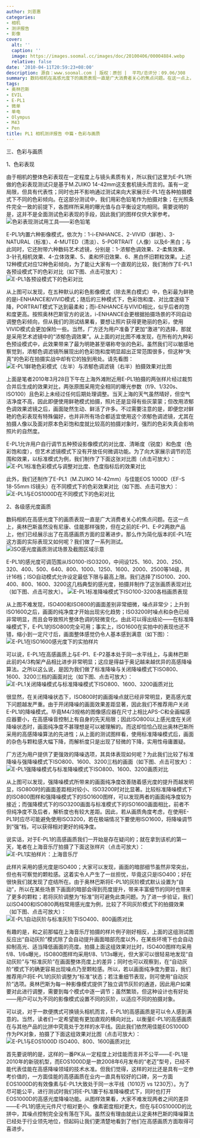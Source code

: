 ```yaml
---
author: 刘恩惠
categories:
- 相机
- 测评报告
- 影像
cover:
  alt: ''
  caption: ''
  image: https://images.soomal.cc/images/doc/20100406/00004884.webp
  relative: false
date: '2010-04-11T20:59:23+08:00'
description: 源自：www.soomal.com | 版权：原创 |  平均/总评分：09.06/308
summary: 数码相机在高感光度下的画质表现一直是广大消费者关心的焦点问题。在这一点上，奥林巴斯虽然没有尼康、佳能那样强势，但在之前的E-P1、E-P2两款产品上，他们已经展示出了在高感画质方面的显著进步。那么作为简化版本的E-PL1在这方面的实际表现又如何呢？我们做了一系列测试。E-PL1的感光度可调范围从ISO100-ISO3200……
tags:
- 奥林巴斯
- EVIL
- E-PL1
- 微单
- 单电
- Olympus
- M43
- Pen
title: PL1 相机测评报告 中篇・色彩与画质
---
```


三、色彩与画质



1、色彩表现

由于相机的整体色彩表现在一定程度上与镜头素质有关，所以我们这里为E-PL1所做的色彩表现测试只是基于M.ZUIKO 14-42mm这支套机镜头而言的。虽有一定局限，但具有代表性；同时也并不影响通过测试来向大家展示E-PL1在各种拍摄模式下不同的色彩倾向。在这部分测试中，我们用彩色铅笔作为拍摄对象；在光照条件完全一致的前提下，各图样所采用的曝光值与白平衡设定均相同。需要说明的是，这并不是全面测试色彩表现的手段，因此我们的图样仅供大家参考。
![色彩表现测试用工具――彩色铅笔](https://images.soomal.cc/images/doc/20100405/00004878.webp)





E-PL1内置六种影像模式，依次为：1-i-ENHANCE、2-VIVID（鲜艳）、3-NATURAL（标准）、4-MUTED（清淡）、5-PORTRAIT（人像）以及6-黑白；与此同时，它还附带六种数码艺术滤镜，分别是：1-浓郁色调效果、2-柔焦效果、3-针孔相机效果、4-立体效果、5、柔和怀旧效果、6、黑白怀旧颗粒效果。上述12种模式对应12种色彩倾向，为了能让大家有一个直观的比较，我们制作了E-PL1各预设模式下的色彩对比（如下图、点击可放大）：
![E-PL1各预设模式下的色彩对比](https://images.soomal.cc/images/doc/20100405/00004866.webp)





从上图可以发现，在五种默认的彩色影像模式（除去黑白模式）中，色彩最为鲜艳的是i-ENHANCE和VIVID模式；随后的三种模式下，色彩饱和度、对比度逐级下降，PORTRAIT模式下达到最柔和；而i-ENHANCE与VIVID相比，似乎后者的饱和度更高。按照奥林巴斯官方的说法，i-ENHANCE会更根据拍摄场景的不同自动调整色彩倾向，但从我们的测试结果看，要想让照片获得更艳丽的色彩，使用VIVID模式会更加保险一些。当然，厂方还为用户准备了更加“激进”的选择，那就是采用艺术滤镜中的“浓郁色调效果”。从上面的对比图不难发现，在所有的九种彩色预设模式中，此效果带来了最为明艳甚至堪称夸张的色彩。虽然我们可以敏感地察觉到，浓郁色调滤镜所展现出的色彩饱和度明显超出正常范围很多，但这种“失真”的色彩在拍摄实战中却有它的独到用处。请先看图：
![E-PL1鲜艳色彩模式（左半）与浓郁色调滤镜（右半）拍摄效果对比图](https://images.soomal.cc/images/doc/20100409/00004906.webp)





上面是笔者2010年3月28日下午在上海外滩附近用E-PL1拍摄的两张样片经过裁剪合并后生成的效果对比，两张原图采用完全相同的曝光参数（f/9、1/320s、ISO100）且色彩上未经过任何后期处理调整。当天上海的天气虽然晴好，但空气洁净度不高，因此即便使用鲜艳模式拍摄，照片还是显得有些灰蒙蒙；但改用浓郁色调效果滤镜之后，画面陡然生动、鲜活了许多。不过需要注意的是，即便您对鲜艳的色彩表现有特殊偏好，也并非所有场合都适宜使用这个浓郁色调滤镜，尤其在拍摄人像以及面对原本色彩饱和度就比较高的拍摄对象时，强烈的色彩失真会影响照片的自然度。

E-PL1允许用户自行调节五种预设影像模式的对比度、清晰度（锐度）和色度（色彩饱和度），但艺术滤镜模式下没有开放任何微调功能。为了向大家展示调节的范围和效果，以标准模式为例，我们制作了下面这张对比图（点击可放大）：
![E-PL1标准色彩模式与调整对比度、色度指标后的效果对比](https://images.soomal.cc/images/doc/20100406/00004883.webp)





此外，我们还制作了E-PL1（M.ZUIKO 14-42mm）与佳能EOS 1000D（EF-S 18-55mm IS镜头）在不同模式下的色彩效果对比（如下图、点击可放大）：
![E-PL1与EOS1000D在不同模式下的色彩对比](https://images.soomal.cc/images/doc/20100406/00004884.webp)





2、各级感光度画质

数码相机在高感光度下的画质表现一直是广大消费者关心的焦点问题。在这一点上，奥林巴斯虽然没有尼康、佳能那样强势，但在之前的E-P1、E-P2两款产品上，他们已经展示出了在高感画质方面的显著进步。那么作为简化版本的E-PL1在这方面的实际表现又如何呢？我们做了一系列测试。
![ISO感光度画质测试场景及截图区域示意](https://images.soomal.cc/images/doc/20100405/00004876.webp)





E-PL1的感光度可调范围从ISO100-ISO3200，中间设125、160、200、250、320、400、500、640、800、1000、1250、1600、2000、2500等14级，共计16档；ISO自动模式允许设定最低下限与最高上限。我们选择了ISO100、200、400、800、1600、3200这几档典型的感光度，拍摄并制作了这张画质表现对比（如下图、点击可放大）。
![E-PL1标准降噪模式下ISO100-3200各档画质表现](https://images.soomal.cc/images/doc/20100405/00004857.webp)





从上图不难发现，ISO400和ISO800的画面差别非常细微，噪点非常少；上升到ISO1600之后，画面的纯净度才开始出现劣化趋势；ISO3200时噪点和杂色已经非常明显，而且会导致照片整体色调的轻微变化。由此可以得出结论――在标准降噪模式下，E-PL1的ISO800完全可用；事实上，ISO1600在实拍中的表现也还不错，缩小到一定尺寸后，画面整体感觉仍令人基本感到满意（如下图）：
![E-PL1在ISO1600感光度下的实拍样片](https://images.soomal.cc/images/doc/20100409/00004907.webp)





可以说，E-PL1在高感画质上与E-P1、E-P2基本处于同一水平线上，与奥林巴斯此前的4/3构架产品相比进步非常明显；这应是得益于奥记越来越优异的高感降噪算法。之所以这么说，是因为我们做了标准降噪与关闭降噪模式下ISO800、1600、3200三档的画面对比（如下图、点击可放大）：
![E-PL1关闭降噪模式与标准降噪模式下ISO800、1600、3200画质对比](https://images.soomal.cc/images/doc/20100405/00004860.webp)





很显然，在关闭降噪状态下，ISO800时的画面噪点就已经非常明显，更高感光度下问题越发严重。由于开闭降噪的画面效果差距显著，因此我们不推荐用户关闭E-PL1的降噪模式。毕竟M4/3规格的图像感应器在尺寸上相比APS-C和全画幅感应器要小，在高感噪音控制上有自身的先天局限；因此ISO800以上感光度在关闭降噪状态时，画面纯净度不甚理想是可以被理解的。而这却恰恰凸现出奥林巴斯所采用的高感降噪算法的先进性；从上面的测试图样看，使用标准降噪模式后，画面的杂色与颗粒感大幅下降，而解析度只是出现了轻微的下降，实用性毋庸置疑。

厂方还为用户提供了更强效的降噪选项，其具体表现如何呢？为此我们比较了标准降噪与强降噪模式下ISO800、1600、3200三档的画面（如下图、点击可放大）：
![E-PL1强降噪模式与标准降噪模式下ISO800、1600、3200画质对比](https://images.soomal.cc/images/doc/20100405/00004861.webp)





从上图可以发现，强降噪模式所带来的画面纯净度改善随着感光度的提升而越发明显，ISO800时的画面差距相对较小、ISO3200时对比显著。比较标准降噪模式下的ISO800图样和强降噪模式下的ISO1600图样，可以发现两者的画面纯净度较为接近；而强降模式下的ISO3200画面与标准模式下的ISO1600画面相比，前者不但纯净度不及后者，解析度也有较大差距。因此，若从画质角度考虑，在使用E-PL1时应尽可能避免使用ISO3200，若在极端情况下要使用ISO1600，将降噪调节到“强”档，可以获得相对更好的纯净度。

说实话，对于E-PL1的高感画质我们一开始是存在疑问的；就在拿到该机的第一天，笔者在上海音乐厅拍摄了下面这张样片（点击可放大）：
![E-PL1实拍样片：上海音乐厅](https://images.soomal.cc/images/doc/20100411/00004910.webp)





此样片采用的感光度是ISO400；大家可以发现，画面的暗部细节虽然非常突出，但也有可察觉的颗粒感。这着实令人产生了一丝担忧，毕竟这只是ISO400；好在很快我们就发现了症结所在。由于奥林巴斯将E-PL1的灰阶模式默认设置为“自动”，所以在某些场景下画面的暗部会得到亮度提升，带来丰富细节的同时也带来了更多的颗粒；若将灰阶调整为“标准”则可避免此类问题。为了进一步验证，我们以ISO400和ISO800两档常用感光度为例，比较了不同灰阶模式下的拍摄效果（如下图、点击可放大）：
![E-PL1自动灰阶与标准灰阶下ISO400、800画质对比](https://images.soomal.cc/images/doc/20100405/00004862.webp)





有趣的是，和之前那幅在上海音乐厅拍摄的样片例子刚好相反，上面的这组测试图反应出“自动灰阶”模式除了会自动提升画面暗部亮度以外，在某些环境下也会自动抑制高光、适当降低画面的亮度。拍摄上面这组效果对比时，ISO400图样均采用f/8、1/6s曝光，ISO800图样均采用f/8、1/13s曝光，但大家可以很轻易地发现“自动灰阶”与“标准灰阶”在画面整体亮度上的差异；同时也可以观察到，在“自动灰阶”模式下的确更容易出现噪点乃至颗粒感。所以，若以画面纯净度为要旨，我们推荐用户将E-PL1的灰阶调整为“标准”状态；若注重细节表现，则可使用“自动灰阶”选项。奥林巴斯为每一种影像模式提供了独立调节灰阶的通道，因此用户如果要对此进行调整，需要到每个模式中逐一调节；虽然繁琐，但这种设计也有好处――用户可以为不同的影像模式设置不同的灰阶，以适应不同的拍摄对象。

可以说，对于一款便携式可换镜头相机而言，E-PL1的高感画质是可以令人感到满意的。当然，读者们一定希望能有更加直观的横向对比，以衡量E-PL1的高感画质在与其他产品的比拼中究竟处于怎样的水平线。因此我们依然用佳能EOS1000D作为PK对象，拍摄了下面这组效果对比图（点击可放大）：
![E-PL1与EOS1000D ISO400、800、1600画质对比](https://images.soomal.cc/images/doc/20100405/00004863.webp)





首先要说明的是，这样的一番PK从一定程度上对佳能而言并不公平――E-PL1是2010年的新锐机型，而EOS1000D是一款2008年6月发布的“老迈”型号，已经不能代表佳能在高感降噪领域的技术水准。但我们觉得，这样的对比还是具有一定参考价值的，一方面佳能的高感画质在业内一直具有较好的口碑，另一方面EOS1000D的有效像素与E-PL1大致处于同一水平线（1010万 vs 1230万）。为了尽可能公平，进行测试时我们将E-PL1置于标准降噪模式下，同时也打开EOS1000D的高感光度降噪功能。从图样效果看，大家不难发现两者之间的差异――E-PL1的感光元件尺寸相对更小、像素密度相对更大，但在与EOS1000D的比拼中，其噪点控制完全没有落在下风。虽然没有理由就此认定奥林巴斯的降噪算法已经处于行业领先地位，但起码让我们更清楚地看到了他们在高感画质方面取得可喜进步。